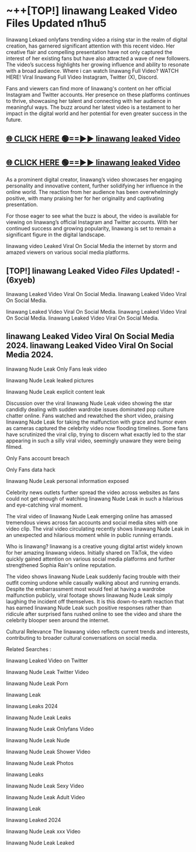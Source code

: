 # ~++[TOP!] linawang Leaked Video Files Updated n1hu5

 linawang Lekaed onlyfans trending video a rising star in the realm of digital creation, has garnered significant attention with this recent video. Her creative flair and compelling presentation have not only captured the interest of her existing fans but have also attracted a wave of new followers. The video’s success highlights her growing influence and ability to resonate with a broad audience.
Where i can watch  linawang Full Video? WATCH HERE! Viral  linawang Full Video Instagram, Twitter (X), Discord.


Fans and viewers can find more of  linawang's content on her official Instagram and Twitter accounts. Her presence on these platforms continues to thrive, showcasing her talent and connecting with her audience in meaningful ways. The buzz around her latest video is a testament to her impact in the digital world and her potential for even greater success in the future.


## [🌐 CLICK HERE 🟢==►►  linawang leaked Video ](https://onlyclips.site?title=linawang&ref=git)

## [🌐 CLICK HERE 🟢==►►  linawang leaked Video ](https://onlyclips.site?title=linawang&ref=git)


As a prominent digital creator,  linawang’s video showcases her engaging personality and innovative content, further solidifying her influence in the online world. The reaction from her audience has been overwhelmingly positive, with many praising her for her originality and captivating presentation.

For those eager to see what the buzz is about, the video is available for viewing on  linawang’s official Instagram and Twitter accounts. With her continued success and growing popularity,  linawang is set to remain a significant figure in the digital landscape.


  linawang video Leaked Viral On Social Media the internet by storm and amazed viewers on various social media platforms.


## [TOP!]  linawang Leaked Video *Files* Updated! - (6xyeb) 

 linawang Leaked Video Viral On Social Media. linawang Leaked Video Viral On Social Media.

 linawang Leaked Video Viral On Social Media. linawang Leaked Video Viral On Social Media. linawang Leaked Video Viral On Social Media.


##  linawang Leaked Video Viral On Social Media 2024. linawang Leaked Video Viral On Social Media 2024.
 linawang Nude Leak Only Fans leak video

 linawang Nude Leak leaked pictures

 linawang Nude Leak explicit content leak

Discussion over the viral  linawang Nude Leak video showing the star candidly dealing with sudden wardrobe issues dominated pop culture chatter online. Fans watched and rewatched the short video, praising  linawang Nude Leak for taking the malfunction with grace and humor even as cameras captured the celebrity video now flooding timelines. Some fans have scrutinized the viral clip, trying to discern what exactly led to the star appearing in such a silly viral video, seemingly unaware they were being filmed.


Only Fans account breach

Only Fans data hack

 linawang Nude Leak personal information exposed

Celebrity news outlets further spread the video across websites as fans could not get enough of watching  linawang Nude Leak in such a hilarious and eye-catching viral moment.


The viral video of  linawang Nude Leak emerging online has amassed tremendous views across fan accounts and social media sites with one video clip. The viral video circulating recently shows  linawang Nude Leak in an unexpected and hilarious moment while in public running errands.


Who is  linawang?  linawang is a creative young digital artist widely known for her amazing  linawang videos. Initially shared on TikTok, the video quickly gained attention on various social media platforms and further strengthened Sophia Rain's online reputation.

The video shows  linawang Nude Leak suddenly facing trouble with their outfit coming undone while casually walking about and running errands. Despite the embarrassment most would feel at having a wardrobe malfunction publicly, viral footage shows  linawang Nude Leak simply laughing the incident off themselves. It is this down-to-earth reaction that has earned  linawang Nude Leak such positive responses rather than ridicule after surprised fans rushed online to see the video and share the celebrity blooper seen around the internet.

Cultural Relevance The  linawang video reflects current trends and interests, contributing to broader cultural conversations on social media.

Related Searches :

 linawang Leaked Video on Twitter

 linawang Nude Leak Twitter Video

 linawang Nude Leak Porn

 linawang Leak 

 linawang Leaks 2024

 linawang Nude Leak Leaks

 linawang Nude Leak Onlyfans Video

 linawang Nude Leak Nude

 linawang Nude Leak Shower Video

 linawang Nude Leak Photos

 linawang Leaks

 linawang Nude Leak Sexy Video

 linawang Nude Leak Adult Video

 linawang Leak

 linawang Leaked 2024

 linawang Nude Leak xxx Video

 linawang Nude Leak Leaked